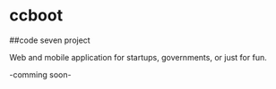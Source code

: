 # ccboot
##code seven project

Web and mobile application for startups, governments, or just for fun.


-comming soon-
